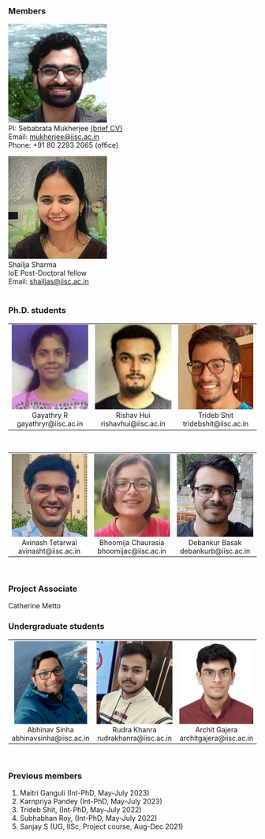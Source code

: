 ### Members

<img src="images/me.jpeg" width="200"/>  <br/>
PI: Sebabrata Mukherjee <a href="https://sebabrata-mukherjee.github.io/seba.html" target="_blank">(brief CV)</a> <br/>
Email: mukherjee@iisc.ac.in <br />
Phone: +91 80 2293 2065 (office)


<img src="imageN/Shailja_IMG_5329-2.jpg" width="200"/>  <br/>
Shailja Sharma  <br/>
IoE Post-Doctoral fellow  <br/>
Email: shailjas@iisc.ac.in <br />
<br/>




### Ph.D. students
<table border="0">
 <tr>
        <td>  
            <div align="center">
                <img src="imageN/Gayathry_n.png" height="172"/> <br/>
                 Gayathry R<br/>
                 gayathryr@iisc.ac.in <br/>
             </div>
        </td>
        <td>
            <div align="center">
               <img src="imageN/RishavImage1.jpg" height="172"/> <br/>
                 Rishav Hui <br/>
                 rishavhui@iisc.ac.in <br/>
             </div>
        </td>
         <td>
            <div align="center">
             <img src="imageN/trideb.jpg" height="172"/> <br/>
             Trideb Shit<br/>
             tridebshit@iisc.ac.in <br/>
             </div>
         </td>
 </tr>
</table>
<br/>

<table border="0">
 <tr>
         <td>
            <div align="center">
              <img src="imageN/Avinash-2.jpg" height="168"/> <br/>
              Avinash Tetarwal <br/>
              avinasht@iisc.ac.in <br/>
             </div>
         </td>
          <td>
            <div align="center">
                 <img src="imageN/Bhoomija-2.jpg" height="168"/>  <br/>
                  Bhoomija Chaurasia  <br/>
                  bhoomijac@iisc.ac.in <br />
            </div>
        </td>
        <td>
            <div align="center">
                 <img src="imageN/Debankur-2.jpg" height="168"/>  <br/>
                  Debankur Basak  <br/>
                  debankurb@iisc.ac.in <br />
            </div>
        </td>
 </tr>
</table>
<br/>


### Project Associate

Catherine Metto


         
### Undergraduate students
<table border="0">
 <tr>
        <td>  
            <div align="center">
                 <img src="imageN/Abhinav.jpeg" height="168"/>  <br/>
                  Abhinav Sinha  <br/>
                  abhinavsinha@iisc.ac.in <br />
            </div>
        </td>
        <td>
            <div align="center">
                 <img src="imageN/RudraKhanra-2.jpg" height="168"/>  <br/>
                  Rudra Khanra  <br/>
                  rudrakhanra@iisc.ac.in <br />
            </div>
        </td>
        <td>
            <div align="center">
                 <img src="imageN/Archit-2.jpeg" height="168"/>  <br/>
                  Archit Gajera  <br/>
                  architgajera@iisc.ac.in <br />
            </div>
        </td>
 </tr>
</table>
<br/>

### Previous members

1. Maitri Ganguli (Int-PhD, May-July 2023)
2. Karnpriya Pandey (Int-PhD, May-July 2023)
3. Trideb Shit, (Int-PhD, May-July 2022)
4. Subhabhan Roy, (Int-PhD, May-July 2022)
5. Sanjay S (UG, IISc, Project course, Aug-Dec 2021) 










<!---
<img src="imageN/Sanjay_n.png" width="240"/> <br/>

Sanjay S (Undergraduate Student) <br/>
Email: sanjays1@iisc.ac.in <br/>
---->

<!---



<img src="imageN/Gayathry_n.png" width="200"/> <br/>
Gayathry R (Ph.D. Student) <br/>
Email: gayathryr@iisc.ac.in <br/>


<img src="imageN/RishavImage.jpg" width="200"/> <br/>
Rishav Hui (Ph.D. Student) <br/>
Email: rishavhui@iisc.ac.in <br/>


<img src="imageN/Avinash-2.jpg" width="200"/> <br/>
Avinash Tetarwal (Ph.D. Student) <br/>
Email: avinasht@iisc.ac.in <br/>


<img src="imageN/trideb.jpg" width="200"/> <br/>
Trideb Shit (Int. PhD Intern) <br/>
Email: tridebshit@iisc.ac.in <br/>

<img src="images/me.jpeg" width="180"/>  <br/>
PI: Sebabrata Mukherjee <a href="https://sebabrata-mukherjee.github.io/seba.html" target="_blank">(brief CV)</a> <br/>
Email: mukherjee@iisc.ac.in <br />
Phone: +91 80 2293 2065 (office)


<img src="imageN/Shailja_IMG_5329-2.jpeg" width="180"/>  <br/>
Shailja Sharma  <br/>
IoE Post-Doctoral fellow  <br/>
Email: shailjas@iisc.ac.in <br />




--->
